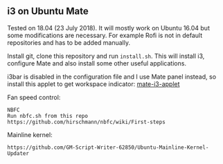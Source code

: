 i3 on Ubuntu Mate
--------------------------------
Tested on 18.04 (23 July 2018).
It will mostly work on Ubuntu 16.04 but some modifications are necessary. For example Rofi is not in default repositories and has to be added manually.

Install git, clone this repository and run `install.sh`.
This will install i3, configure Mate and also install 
some other useful applications.

i3bar is disabled in the configuration file and I use Mate panel instead,
so install this applet to get workspace indicator:
[mate-i3-applet](https://github.com/city41/mate-i3-applet)


Fan speed control:
```
NBFC
Run nbfc.sh from this repo
https://github.com/hirschmann/nbfc/wiki/First-steps
```

Mainline kernel:
```
https://github.com/GM-Script-Writer-62850/Ubuntu-Mainline-Kernel-Updater
```
